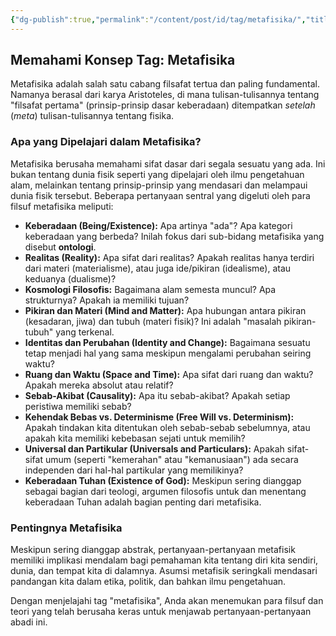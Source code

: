 ```yaml
---
{"dg-publish":true,"permalink":"/content/post/id/tag/metafisika/","title":"Metafisika"}
---
```



## Memahami Konsep Tag: Metafisika

Metafisika adalah salah satu cabang filsafat tertua dan paling fundamental. Namanya berasal dari karya Aristoteles, di mana tulisan-tulisannya tentang "filsafat pertama" (prinsip-prinsip dasar keberadaan) ditempatkan *setelah* (*meta*) tulisan-tulisannya tentang fisika.

### Apa yang Dipelajari dalam Metafisika?

Metafisika berusaha memahami sifat dasar dari segala sesuatu yang ada. Ini bukan tentang dunia fisik seperti yang dipelajari oleh ilmu pengetahuan alam, melainkan tentang prinsip-prinsip yang mendasari dan melampaui dunia fisik tersebut. Beberapa pertanyaan sentral yang digeluti oleh para filsuf metafisika meliputi:

* **Keberadaan (Being/Existence):** Apa artinya "ada"? Apa kategori keberadaan yang berbeda? Inilah fokus dari sub-bidang metafisika yang disebut **ontologi**.
* **Realitas (Reality):** Apa sifat dari realitas? Apakah realitas hanya terdiri dari materi (materialisme), atau juga ide/pikiran (idealisme), atau keduanya (dualisme)?
* **Kosmologi Filosofis:** Bagaimana alam semesta muncul? Apa strukturnya? Apakah ia memiliki tujuan?
* **Pikiran dan Materi (Mind and Matter):** Apa hubungan antara pikiran (kesadaran, jiwa) dan tubuh (materi fisik)? Ini adalah "masalah pikiran-tubuh" yang terkenal.
* **Identitas dan Perubahan (Identity and Change):** Bagaimana sesuatu tetap menjadi hal yang sama meskipun mengalami perubahan seiring waktu?
* **Ruang dan Waktu (Space and Time):** Apa sifat dari ruang dan waktu? Apakah mereka absolut atau relatif?
* **Sebab-Akibat (Causality):** Apa itu sebab-akibat? Apakah setiap peristiwa memiliki sebab?
* **Kehendak Bebas vs. Determinisme (Free Will vs. Determinism):** Apakah tindakan kita ditentukan oleh sebab-sebab sebelumnya, atau apakah kita memiliki kebebasan sejati untuk memilih?
* **Universal dan Partikular (Universals and Particulars):** Apakah sifat-sifat umum (seperti "kemerahan" atau "kemanusiaan") ada secara independen dari hal-hal partikular yang memilikinya?
* **Keberadaan Tuhan (Existence of God):** Meskipun sering dianggap sebagai bagian dari teologi, argumen filosofis untuk dan menentang keberadaan Tuhan adalah bagian penting dari metafisika.

### Pentingnya Metafisika

Meskipun sering dianggap abstrak, pertanyaan-pertanyaan metafisik memiliki implikasi mendalam bagi pemahaman kita tentang diri kita sendiri, dunia, dan tempat kita di dalamnya. Asumsi metafisik seringkali mendasari pandangan kita dalam etika, politik, dan bahkan ilmu pengetahuan.

Dengan menjelajahi tag "metafisika", Anda akan menemukan para filsuf dan teori yang telah berusaha keras untuk menjawab pertanyaan-pertanyaan abadi ini.